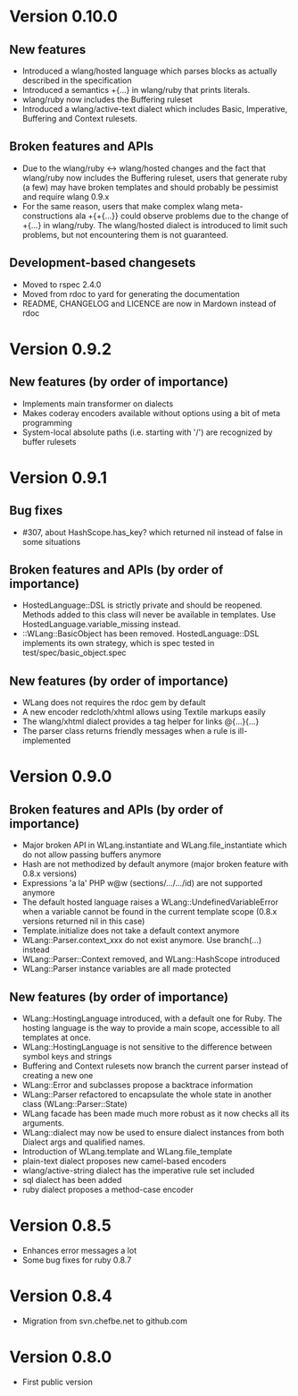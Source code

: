 # Version 0.10.0

## New features

* Introduced a wlang/hosted language which parses blocks as actually described in the specification
* Introduced a semantics +{...} in wlang/ruby that prints literals.
* wlang/ruby now includes the Buffering ruleset
* Introduced a wlang/active-text dialect which includes Basic, Imperative, Buffering and Context rulesets.

## Broken features and APIs

* Due to the wlang/ruby <-> wlang/hosted changes and the fact that wlang/ruby now includes the 
  Buffering ruleset, users that generate ruby (a few) may have broken templates and should probably
  be pessimist and require wlang 0.9.x
* For the same reason, users that make complex wlang meta-constructions ala +{+{...}} could observe
  problems due to the change of +{...} in wlang/ruby. The wlang/hosted dialect is introduced to limit
  such problems, but not encountering them is not guaranteed.

## Development-based changesets

* Moved to rspec 2.4.0
* Moved from rdoc to yard for generating the documentation
* README, CHANGELOG and LICENCE are now in Mardown instead of rdoc

# Version 0.9.2

## New features (by order of importance)

* Implements main transformer on dialects
* Makes coderay encoders available without options using a bit of meta programming
* System-local absolute paths (i.e. starting with '/') are recognized by buffer rulesets

# Version 0.9.1

## Bug fixes

* #307, about HashScope.has_key? which returned nil instead of false in some situations

## Broken features and APIs (by order of importance)

* HostedLanguage::DSL is strictly private and should be reopened. Methods added to this class
  will never be available in templates. Use HostedLanguage.variable_missing instead. 
* ::WLang::BasicObject has been removed. HostedLanguage::DSL implements its own strategy, which
  is spec tested in test/spec/basic_object.spec

## New features (by order of importance)

* WLang does not requires the rdoc gem by default
* A new encoder redcloth/xhtml allows using Textile markups easily
* The wlang/xhtml dialect provides a tag helper for links @{...}{...}
* The parser class returns friendly messages when a rule is ill-implemented

# Version 0.9.0

## Broken features and APIs (by order of importance)

* Major broken API in WLang.instantiate and WLang.file_instantiate which do not allow passing
  buffers anymore
* Hash are not methodized by default anymore (major broken feature with 0.8.x versions)
* Expressions 'a la' PHP w@w (sections/.../.../id) are not supported anymore
* The default hosted language raises a WLang::UndefinedVariableError when a variable cannot be
  found in the current template scope (0.8.x versions returned nil in this case)
* Template.initialize does not take a default context anymore
* WLang::Parser.context_xxx do not exist anymore. Use branch(...) instead
* WLang::Parser::Context removed, and WLang::HashScope introduced
* WLang::Parser instance variables are all made protected

## New features (by order of importance)

* WLang::HostingLanguage introduced, with a default one for Ruby. The hosting language
  is the way to provide a main scope, accessible to all templates at once.
* WLang::HostingLanguage is not sensitive to the difference between symbol keys and strings
* Buffering and Context rulesets now branch the current parser instead of creating a new one
* WLang::Error and subclasses propose a backtrace information
* WLang::Parser refactored to encapsulate the whole state in another class (WLang::Parser::State)
* WLang facade has been made much more robust as it now checks all its arguments.
* WLang::dialect may now be used to ensure dialect instances from both Dialect args and qualified names.
* Introduction of WLang.template and WLang.file_template
* plain-text dialect proposes new camel-based encoders
* wlang/active-string dialect has the imperative rule set included
* sql dialect has been added
* ruby dialect proposes a method-case encoder

# Version 0.8.5

* Enhances error messages a lot
* Some bug fixes for ruby 0.8.7

# Version 0.8.4

* Migration from svn.chefbe.net to github.com

# Version 0.8.0

* First public version